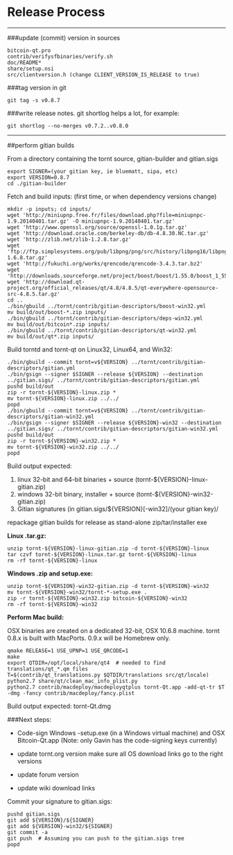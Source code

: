 Release Process
====================

* * *

###update (commit) version in sources


	bitcoin-qt.pro
	contrib/verifysfbinaries/verify.sh
	doc/README*
	share/setup.nsi
	src/clientversion.h (change CLIENT_VERSION_IS_RELEASE to true)

###tag version in git

	git tag -s v0.8.7

###write release notes. git shortlog helps a lot, for example:

	git shortlog --no-merges v0.7.2..v0.8.0

* * *

##perform gitian builds

 From a directory containing the tornt source, gitian-builder and gitian.sigs
  
	export SIGNER=(your gitian key, ie bluematt, sipa, etc)
	export VERSION=0.8.7
	cd ./gitian-builder

 Fetch and build inputs: (first time, or when dependency versions change)

	mkdir -p inputs; cd inputs/
	wget 'http://miniupnp.free.fr/files/download.php?file=miniupnpc-1.9.20140401.tar.gz' -O miniupnpc-1.9.20140401.tar.gz'
	wget 'http://www.openssl.org/source/openssl-1.0.1g.tar.gz'
	wget 'http://download.oracle.com/berkeley-db/db-4.8.30.NC.tar.gz'
	wget 'http://zlib.net/zlib-1.2.8.tar.gz'
	wget 'ftp://ftp.simplesystems.org/pub/libpng/png/src/history/libpng16/libpng-1.6.8.tar.gz'
	wget 'http://fukuchi.org/works/qrencode/qrencode-3.4.3.tar.bz2'
	wget 'http://downloads.sourceforge.net/project/boost/boost/1.55.0/boost_1_55_0.tar.bz2'
	wget 'http://download.qt-project.org/official_releases/qt/4.8/4.8.5/qt-everywhere-opensource-src-4.8.5.tar.gz'
	cd ..
	./bin/gbuild ../tornt/contrib/gitian-descriptors/boost-win32.yml
	mv build/out/boost-*.zip inputs/
	./bin/gbuild ../tornt/contrib/gitian-descriptors/deps-win32.yml
	mv build/out/bitcoin*.zip inputs/
	./bin/gbuild ../tornt/contrib/gitian-descriptors/qt-win32.yml
	mv build/out/qt*.zip inputs/

 Build torntd and tornt-qt on Linux32, Linux64, and Win32:
  
	./bin/gbuild --commit tornt=v${VERSION} ../tornt/contrib/gitian-descriptors/gitian.yml
	./bin/gsign --signer $SIGNER --release ${VERSION} --destination ../gitian.sigs/ ../tornt/contrib/gitian-descriptors/gitian.yml
	pushd build/out
	zip -r tornt-${VERSION}-linux.zip *
	mv tornt-${VERSION}-linux.zip ../../
	popd
	./bin/gbuild --commit tornt=v${VERSION} ../tornt/contrib/gitian-descriptors/gitian-win32.yml
	./bin/gsign --signer $SIGNER --release ${VERSION}-win32 --destination ../gitian.sigs/ ../tornt/contrib/gitian-descriptors/gitian-win32.yml
	pushd build/out
	zip -r tornt-${VERSION}-win32.zip *
	mv tornt-${VERSION}-win32.zip ../../
	popd

  Build output expected:

  1. linux 32-bit and 64-bit binaries + source (tornt-${VERSION}-linux-gitian.zip)
  2. windows 32-bit binary, installer + source (tornt-${VERSION}-win32-gitian.zip)
  3. Gitian signatures (in gitian.sigs/${VERSION}[-win32]/(your gitian key)/

repackage gitian builds for release as stand-alone zip/tar/installer exe

**Linux .tar.gz:**

	unzip tornt-${VERSION}-linux-gitian.zip -d tornt-${VERSION}-linux
	tar czvf tornt-${VERSION}-linux.tar.gz tornt-${VERSION}-linux
	rm -rf tornt-${VERSION}-linux

**Windows .zip and setup.exe:**

	unzip tornt-${VERSION}-win32-gitian.zip -d tornt-${VERSION}-win32
	mv tornt-${VERSION}-win32/tornt-*-setup.exe .
	zip -r tornt-${VERSION}-win32.zip bitcoin-${VERSION}-win32
	rm -rf tornt-${VERSION}-win32

**Perform Mac build:**

  OSX binaries are created on a dedicated 32-bit, OSX 10.6.8 machine.
  tornt 0.8.x is built with MacPorts.  0.9.x will be Homebrew only.

	qmake RELEASE=1 USE_UPNP=1 USE_QRCODE=1
	make
	export QTDIR=/opt/local/share/qt4  # needed to find translations/qt_*.qm files
	T=$(contrib/qt_translations.py $QTDIR/translations src/qt/locale)
	python2.7 share/qt/clean_mac_info_plist.py
	python2.7 contrib/macdeploy/macdeployqtplus tornt-Qt.app -add-qt-tr $T -dmg -fancy contrib/macdeploy/fancy.plist

 Build output expected: tornt-Qt.dmg

###Next steps:

* Code-sign Windows -setup.exe (in a Windows virtual machine) and
  OSX Bitcoin-Qt.app (Note: only Gavin has the code-signing keys currently)

* update tornt.org version
  make sure all OS download links go to the right versions

* update forum version

* update wiki download links

Commit your signature to gitian.sigs:

	pushd gitian.sigs
	git add ${VERSION}/${SIGNER}
	git add ${VERSION}-win32/${SIGNER}
	git commit -a
	git push  # Assuming you can push to the gitian.sigs tree
	popd

